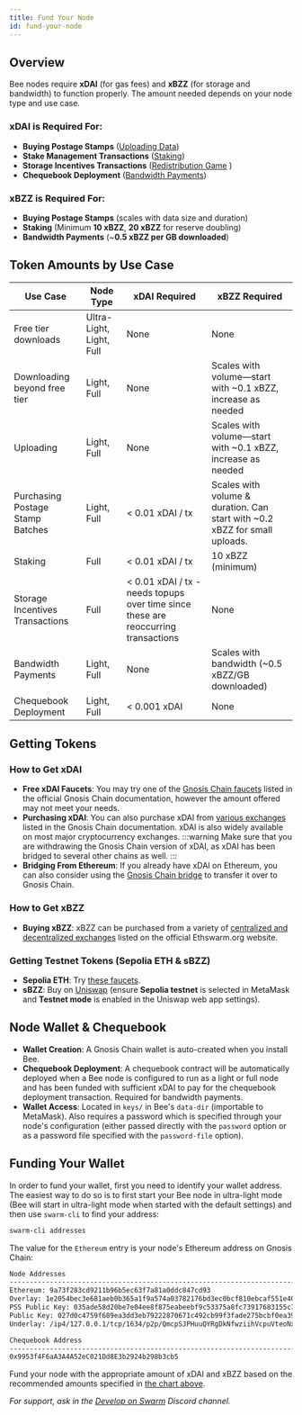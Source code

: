 ```yaml
---
title: Fund Your Node
id: fund-your-node
---
```


## Overview
Bee nodes require **xDAI** (for gas fees) and **xBZZ** (for storage and bandwidth) to function properly. The amount needed depends on your node type and use case.

### xDAI is Required For:
- **Buying Postage Stamps** ([Uploading Data](/docs/develop/access-the-swarm/buy-a-stamp-batch))
- **Stake Management Transactions** ([Staking](/docs/bee/working-with-bee/staking/))
- **Storage Incentives Transactions** ([Redistribution Game](/docs/concepts/incentives/redistribution-game/) )
- **Chequebook Deployment** ([Bandwidth Payments](/docs/concepts/incentives/bandwidth-incentives/))

### xBZZ is Required For:
- **Buying Postage Stamps** (scales with data size and duration)
- **Staking** (Minimum **10 xBZZ**, **20 xBZZ** for reserve doubling)
- **Bandwidth Payments** (~**0.5 xBZZ per GB downloaded**)

## Token Amounts by Use Case

| **Use Case** | **Node Type** | **xDAI Required** | **xBZZ Required** |
|-------------|--------------|------------------|------------------|
| Free tier downloads | Ultra-Light, Light, Full | None | None |
| Downloading beyond free tier | Light, Full | None |Scales with volume—start with ~0.1 xBZZ, increase as needed  |
| Uploading | Light, Full | None | Scales with volume—start with ~0.1 xBZZ, increase as needed |
| Purchasing Postage Stamp Batches| Light, Full | < 0.01 xDAI / tx  | Scales with volume & duration. Can start with ~0.2 xBZZ for small uploads. |
| Staking | Full | < 0.01 xDAI / tx | 10 xBZZ (minimum) |
| Storage Incentives Transactions | Full | < 0.01 xDAI / tx - needs topups over time since these are reoccurring transactions | None |
| Bandwidth Payments | Light, Full | None | Scales with bandwidth (~0.5 xBZZ/GB downloaded) |
| Chequebook Deployment | Light, Full | < 0.001 xDAI  | None |


## Getting Tokens

### How to Get xDAI
- **Free xDAI Faucets**: You may try one of the [Gnosis Chain faucets](https://docs.gnosischain.com/tools/Faucets) listed in the official Gnosis Chain documentation, however the amount offered may not meet your needs.
- **Purchasing xDAI**: You can also purchase xDAI from [various exchanges](https://docs.gnosischain.com/about/tokens/xdai) listed in the Gnosis Chain documentation. xDAI is also widely available on most major cryptocurrency exchanges. 
:::warning
Make sure that you are withdrawing the Gnosis Chain version of xDAI, as xDAI has been bridged to several other chains as well.
:::
- **Bridging From Ethereum**: If you already have xDAI on Ethereum, you can also consider using the [Gnosis Chain bridge](https://bridge.gnosischain.com/) to transfer it over to Gnosis Chain.



### How to Get xBZZ
- **Buying xBZZ**: xBZZ can be purchased from a variety of [centralized and decentralized exchanges](https://www.ethswarm.org/get-bzz#how-to-get-bzz) listed on the official Ethswarm.org website.


### Getting Testnet Tokens (Sepolia ETH & sBZZ)
- **Sepolia ETH**: Try [these faucets](https://faucetlink.to/sepolia).
- **sBZZ**: Buy on [Uniswap](https://app.uniswap.org/swap?outputCurrency=0x543dDb01Ba47acB11de34891cD86B675F04840db&inputCurrency=ETH) (ensure **Sepolia testnet** is selected in MetaMask and **Testnet mode** is enabled in the Uniswap web app settings).


## Node Wallet & Chequebook
- **Wallet Creation**: A Gnosis Chain wallet is auto-created when you install Bee.
- **Chequebook Deployment**: A chequebook contract will be automatically deployed when a Bee node is configured to run as a light or full node and has been funded with sufficient xDAI to pay for the chequebook deployment transaction. Required for bandwidth payments.
- **Wallet Access**: Located in `keys/` in Bee's `data-dir` (importable to MetaMask). Also requires a password which is specified through your node's configuration (either passed directly with the `password` option or as a password file specified with the `password-file` option).

## Funding Your Wallet

In order to fund your wallet, first you need to identify your wallet address. The easiest way to do so is to first start your Bee node in ultra-light mode (Bee will start in ultra-light mode when started with the default settings) and then use `swarm-cli` to find your address:

```bash
swarm-cli addresses
```

The value for the `Ethereum` entry is your node's Ethereum address on Gnosis Chain:

```bash
Node Addresses
---------------------------------------------------------------------------------------------------------------------
Ethereum: 9a73f283cd9211b96b5ec63f7a81a0ddc847cd93
Overlay: 1e2054bec3e681aeb0b365a1f9a574a03782176bd3ec0bcf810ebcaf551e4070
PSS Public Key: 035ade58d20be7e04ee8f875eabeebf9c53375a8fc73917683155c7c0b572f47ef
Public Key: 027d0c4759f689ea3dd3eb79222870671c492cb99f3fade275bcbf0ea39cd0ef6e
Underlay: /ip4/127.0.0.1/tcp/1634/p2p/QmcpSJPHuuQYRgDkNfwziihVcpuVteoNxePvfzaJyp9z7j /ip4/172.17.0.2/tcp/1634/p2p/QmcpSJPHuuQYRgDkNfwziihVcpuVteoNxePvfzaJyp9z7j /ip6/::1/tcp/1634/p2p/QmcpSJPHuuQYRgDkNfwziihVcpuVteoNxePvfzaJyp9z7j

Chequebook Address
---------------------------------------------------------------------------------------------------------------------
0x9953f4F6aA3A4A52eC021Dd8E3b2924b298b3cb5
```

Fund your node with the appropriate amount of xDAI and xBZZ based on the recommended amounts specified in [the chart above](/docs/bee/installation/fund-your-node#token-amounts-by-use-case). 

*For support, ask in the [Develop on Swarm](https://discord.com/channels/799027393297514537/811574542069137449) Discord channel.*

